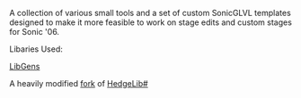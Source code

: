A collection of various small tools and a set of custom SonicGLVL templates designed to make it more feasible to work on stage edits and custom stages for Sonic '06.

Libaries Used:

[LibGens](https://github.com/DarioSamo/libgens-sonicglvl)

A heavily modified [fork](https://github.com/Knuxfan24/HedgeLib) of [HedgeLib#](https://github.com/Radfordhound/HedgeLib)